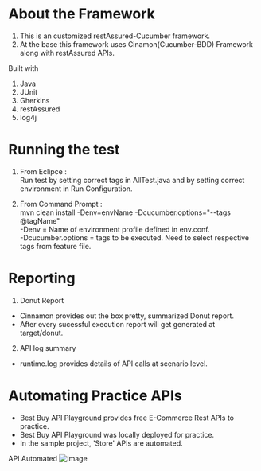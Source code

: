 # About the Framework
  1. This is an customized restAssured-Cucumber framework.
  2. At the base this framework uses Cinamon(Cucumber-BDD) Framework along with restAssured APIs.

  Built with
  1. Java
  2. JUnit
  3. Gherkins
  4. restAssured
  5. log4j

# Running the test
01. From Eclipce :  
  Run test by setting correct tags in AllTest.java and by setting correct environment in Run Configuration.

01. From Command Prompt :  
  mvn clean install -Denv=envName -Dcucumber.options="--tags @tagName"  
  -Denv = Name of environment profile defined in env.conf.  
  -Dcucumber.options = tags to be executed. Need to select respective tags from feature file.
  

# Reporting
01. Donut Report
  - Cinnamon provides out the box pretty, summarized Donut report.
  - After every sucessful execution report will get generated at target/donut.

02. API log summary
  - runtime.log provides details of API calls at scenario level.

# Automating Practice APIs
 - Best Buy API Playground provides free E-Commerce Rest APIs to practice.
 -  Best Buy API Playground was locally deployed for practice.
 - In the sample project, 'Store' APIs are automated.
 
 API Automated
 ![image](https://user-images.githubusercontent.com/19619344/134340865-99eb754a-083a-40ed-94b3-017b65781efe.png)

